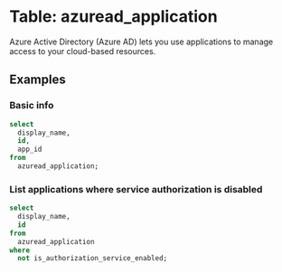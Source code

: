 # Table: azuread_application

Azure Active Directory (Azure AD) lets you use applications to manage access to your cloud-based resources.

## Examples

### Basic info

```sql
select
  display_name,
  id,
  app_id
from
  azuread_application;
```

### List applications where service authorization is disabled

```sql
select
  display_name,
  id
from
  azuread_application
where
  not is_authorization_service_enabled;
```
